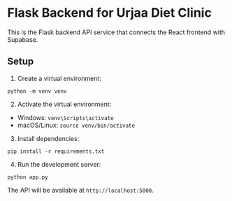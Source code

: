 
# Flask Backend for Urjaa Diet Clinic

This is the Flask backend API service that connects the React frontend with Supabase.

## Setup

1. Create a virtual environment:
```
python -m venv venv
```

2. Activate the virtual environment:
- Windows: `venv\Scripts\activate`
- macOS/Linux: `source venv/bin/activate`

3. Install dependencies:
```
pip install -r requirements.txt
```

4. Run the development server:
```
python app.py
```

The API will be available at `http://localhost:5000`.
